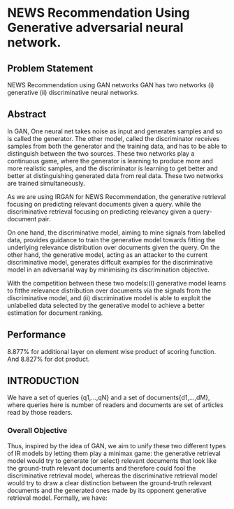 # NEWS Recommendation Using Generative adversarial neural network.

## Problem Statement

NEWS Recommendation using GAN networks
GAN has two networks (i) generative (ii) discriminative neural networks.

## Abstract
In GAN, One neural net takes noise as input and generates samples and so is called the generator. The other model, called the discriminator receives samples from both the generator and the training data, and has to be able to distinguish between the two sources. These two networks play a continuous game, where the generator is learning to produce more and more realistic samples, and the discriminator is learning to get better and better at distinguishing generated data from real data. These two networks are trained simultaneously.

As we are using IRGAN for NEWS Recommendation, the generative
retrieval focusing on predicting relevant documents given a query. while
the discriminative retrieval focusing on predicting relevancy given a
query-document pair. 

On one hand, the discriminative model, aiming to
mine signals from labelled data, provides guidance to train the generative
model towards fitting the underlying relevance distribution over
documents given the query. On the other hand, the generative model,
acting as an attacker to the current discriminative model, generates
diffcult examples for the discriminative model in an adversarial way by
minimising its discrimination objective.

With the competition between these two models:(I) generative model
learns to fitthe relevance distribution over documents via the signals from
the discriminative model, and (ii) discriminative model is able to exploit
the unlabelled data selected by the generative model to achieve a better
estimation for document ranking.

## Performance
8.877% for additional layer on element wise product of
scoring function. And 8.827% for dot product.

## INTRODUCTION
We have a set of queries {q1,...,qN} and a set of documents{d1,...,dM},
where queries here is number of readers and documents are set of articles
read by those readers.
### Overall Objective
Thus, inspired by the idea of GAN, we aim to unify these two different
types of IR models by letting them play a minimax game: the generative
retrieval model would try to generate (or select) relevant documents that
look like the ground-truth relevant documents and therefore could fool
the discriminative retrieval model, whereas the discriminative retrieval
model would try to draw a clear distinction between the ground-truth
relevant documents and the generated ones made by its opponent
generative retrieval model. Formally, we have:

